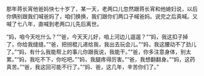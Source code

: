 那年蒋长宵他爸妈快七十岁了，某一天，老两口儿忽然跟蒋长宵和他媳妇说，以后你俩别跟我们喊爸妈了，咱们换换，我们跟你们两口子喊爸妈。说完之后真喊。又喊了七八年，直喊到老两口儿先后离世。

“妈，咱今天吃什么？”“爸，今天天儿好，咱上河边儿遛遛？”“妈，我这扣子掉了，你给我缝缝。”“爸，把拐棍儿递给我，我出去玩会儿。”“妈，我这腰动不了劲儿了。”“妈，有什么我能帮上的事儿你跟我说，我能干。”“爸，你多注意身体，别太累。”“妈，我吃不下，你吃吧。”“妈，我腿疼得厉害。”“爸，我想翻翻身。”“妈，这药真苦。”“爸，我这回可能不行了。”“妈、爸，这几年，辛苦你们了。”

